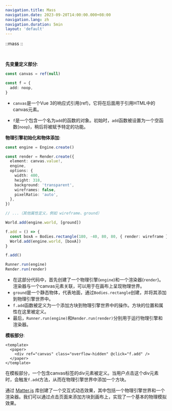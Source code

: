 ```yaml
---
navigation.title: Mass
navigation.date: 2023-09-20T14:00:00.000+08:00
navigation.lang: zh
navigation.duration: 5min
layout: 'default'
---
```


::mass
::

<br />

**先变量定义部分**:

```typescript
const canvas = ref(null)

const f = {
  add: noop,
}
```

- `canvas`是一个Vue 3的响应式引用(ref)，它将在后面用于引用HTML中的canvas元素。

- `f`是一个包含一个名为`add`的函数的对象。初始时，`add`函数被设置为一个空函数(`noop`)，稍后将被赋予特定的功能。

**物理引擎初始化和物体添加**:

```typescript
const engine = Engine.create()

const render = Render.create({
  element: canvas.value!,
  engine,
  options: {
    width: 400,
    height: 318,
    background: 'transparent',
    wireframes: false,
    pixelRatio: 'auto',
  },
})

// ...（其他属性定义，例如 wireframe、ground）

World.add(engine.world, [ground])

f.add = () => {
  const boxA = Bodies.rectangle(180, -40, 80, 80, { render: wireframe })
  World.add(engine.world, [boxA])
}

f.add()

Runner.run(engine)
Render.run(render)
```

- 在这部分代码中，首先创建了一个物理引擎(`engine`)和一个渲染器(`render`)。渲染器与一个canvas元素关联，可以用于在画布上呈现物理世界。
- `ground`是一个静态物体，代表地面，通过`Bodies.rectangle`创建，并将其添加到物理引擎世界中。
- `f.add`函数被定义为一个添加方块到物理引擎世界中的操作。方块的位置和属性在这里被定义。
- 最后，`Runner.run(engine)`和`Render.run(render)`分别用于运行物理引擎和渲染器。

**模板部分**:

```vue
<template>
  <paper>
    <div ref="canvas" class="overflow-hidden" @click="f.add" />
  </paper>
</template>
```

在模板部分，一个包含canvas标签的div元素被定义。当用户点击这个div元素时，会触发`f.add`方法，从而在物理引擎世界中添加一个方块。

通过 [Matter.js](https://www.npmjs.com/package/matter-js) 库创建了一个交互式动态效果，其中包括一个物理引擎世界和一个渲染器。我们可以通过点击页面来添加方块到画布上，实现了一个基本的物理模拟效果。
